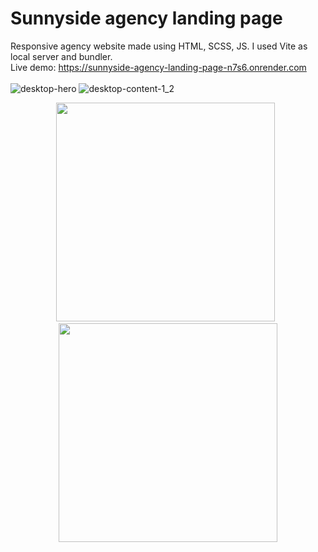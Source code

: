 # Sunnyside agency landing page
Responsive agency website made using HTML, SCSS, JS. I used Vite as local server and bundler. <br>
Live demo: https://sunnyside-agency-landing-page-n7s6.onrender.com
<br>
<br>
![desktop-hero](https://github.com/FlavioAlfonzetti/sunnyside-agency-landing-page-main/assets/107587774/8521ab0e-10e8-408b-a7f3-141420f9bf88)
![desktop-content-1_2](https://github.com/FlavioAlfonzetti/sunnyside-agency-landing-page-main/assets/107587774/681f2bd4-def7-416e-8e3b-1e73438db774)
<p align="center">
<img src="https://github.com/FlavioAlfonzetti/sunnyside-agency-landing-page-main/assets/107587774/2a5cba00-d9ec-44b4-8da5-9d3354f78ce2" | width="350px"> &nbsp; <img src="https://github.com/FlavioAlfonzetti/sunnyside-agency-landing-page-main/assets/107587774/319f5e11-4643-49a6-ae62-b6e1e0bc96cb" | width="350px">
</p>
